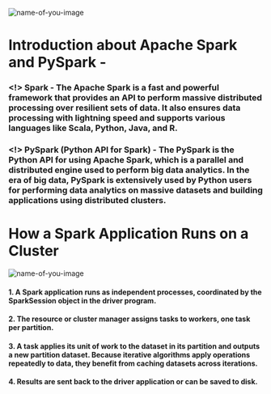 ![name-of-you-image](https://tse3.mm.bing.net/th/id/OIP.HQOz-XE1ErWcjeXWCcYijQHaEL?rs=1&pid=ImgDetMain)
# Introduction about Apache Spark and PySpark - 
### <!> Spark - The Apache Spark is a fast and powerful framework that provides an API to perform massive distributed processing over resilient sets of data. It also ensures data processing with lightning speed and supports various languages like Scala, Python, Java, and R.

### <!> PySpark (Python API for Spark) - The PySpark is the Python API for using Apache Spark, which is a parallel and distributed engine used to perform big data analytics. In the era of big data, PySpark is extensively used by Python users for performing data analytics on massive datasets and building applications using distributed clusters.

# How a Spark Application Runs on a Cluster
![name-of-you-image](https://miro.medium.com/v2/resize:fit:1100/format:webp/1*LK_ZDRzQKHrFp8RqOfijeA.png)

#### 1. A Spark application runs as independent processes, coordinated by the SparkSession object in the driver program.
#### 2. The resource or cluster manager assigns tasks to workers, one task per partition.
#### 3. A task applies its unit of work to the dataset in its partition and outputs a new partition dataset. Because iterative algorithms apply operations repeatedly to data, they benefit from caching datasets across iterations.
#### 4. Results are sent back to the driver application or can be saved to disk.
